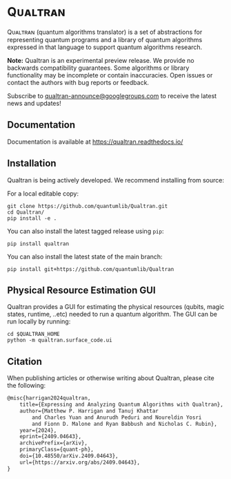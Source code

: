 # Qᴜᴀʟᴛʀᴀɴ

Qᴜᴀʟᴛʀᴀɴ (quantum algorithms translator) is a set of abstractions for representing quantum
programs and a library of quantum algorithms expressed in that language to support quantum
algorithms research.

**Note:** Qualtran is an experimental preview release. We provide no backwards compatibility
guarantees. Some algorithms or library functionality may be incomplete or contain inaccuracies.
Open issues or contact the authors with bug reports or feedback.

Subscribe to [qualtran-announce@googlegroups.com](https://groups.google.com/g/qualtran-announce)
to receive the latest news and updates!

## Documentation

Documentation is available at https://qualtran.readthedocs.io/

## Installation

Qualtran is being actively developed. We recommend installing from source:

For a local editable copy:

    git clone https://github.com/quantumlib/Qualtran.git
    cd Qualtran/
    pip install -e .

You can also install the latest tagged release using `pip`:

    pip install qualtran

You can also install the latest state of the main branch:

    pip install git+https://github.com/quantumlib/Qualtran

## Physical Resource Estimation GUI

Qualtran provides a GUI for estimating the physical resources (qubits, magic states, runtime, ..etc) needed to run a quantum algorithm. The GUI can be run locally by running:

    cd $QUALTRAN_HOME
    python -m qualtran.surface_code.ui

## Citation

When publishing articles or otherwise writing about Qualtran, please cite the
following:

```latex
@misc{harrigan2024qualtran,
    title={Expressing and Analyzing Quantum Algorithms with Qualtran},
    author={Matthew P. Harrigan and Tanuj Khattar
        and Charles Yuan and Anurudh Peduri and Noureldin Yosri
        and Fionn D. Malone and Ryan Babbush and Nicholas C. Rubin},
    year={2024},
    eprint={2409.04643},
    archivePrefix={arXiv},
    primaryClass={quant-ph},
    doi={10.48550/arXiv.2409.04643},
    url={https://arxiv.org/abs/2409.04643},
}
```
